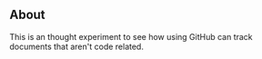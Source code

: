 ## About
This is an thought experiment to see how using GitHub can track documents that aren't code related.
